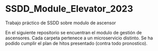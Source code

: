 # SSDD_Module_Elevator_2023
Trabajo práctico de SSDD sobre modulo de ascensor

En el siguiente repositorio se encuentran el modulo de gestión de ascensores. Cada carpeta pertenece a un microservicio distinto. Se ha podido cumplir el plan de hitos presentado (contra todo pronostico).